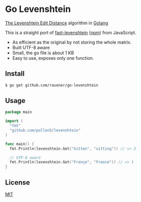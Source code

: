 # Go Levenshtein
[The Levenshtein Edit Distance](https://en.wikipdia.org/wiki/Levenshtein_distance) algorithm in [Golang](https://golang.org)

This is a straight port of [fast-levenshtein](https://github.com/hiddentao/fast-levenshtein) ([npm](https://npmjs.com/package/fast-levenshtein)) from JavaScript.

- As efficient as the original by not storing the whole matrix.
- Built UTF-8 aware
- Small, the go file is about 1 KB
- Easy to use, exposes only one function.

## Install
```sh
$ go get github.com/ravener/go-levenshtein
```

## Usage
```go
package main

import (
  "fmt"
  "github.com/pollen5/levenshtein"
)

func main() {
  fmt.Println(levenshtein.Get("kitten", "sitting")) // => 3

  // UTF-8 aware
  fmt.Println(levenshtein.Get("Françe", "France")) // => 1
}
```

## License
[MIT](LICENSE)

